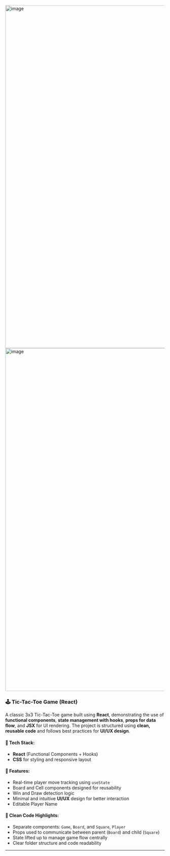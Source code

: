 <img width="1920" height="1080" alt="image" src="https://github.com/user-attachments/assets/c639de26-9d00-48c7-a4d3-d0cce76e9753" />
<img width="1920" height="1080" alt="image" src="https://github.com/user-attachments/assets/6ea665e8-f676-4e6c-b3e9-b52c12efa29a" />

### 🕹️ Tic-Tac-Toe Game (React)

A classic 3x3 Tic-Tac-Toe game built using **React**, demonstrating the use of **functional components**, **state management with hooks**, **props for data flow**, and **JSX** for UI rendering.
The project is structured using **clean, reusable code** and follows best practices for **UI/UX design**.

#### 🔧 Tech Stack:

* **React** (Functional Components + Hooks)
* **CSS** for styling and responsive layout

#### 🧠 Features:

* Real-time player move tracking using `useState`
* Board and Cell components designed for reusability
* Win and Draw detection logic
* Minimal and intuitive **UI/UX** design for better interaction
* Editable Player Name

#### 🧼 Clean Code Highlights:

* Separate components: `Game`, `Board`, and `Square`, `Player`
* Props used to communicate between parent (`Board`) and child (`Square`)
* State lifted up to manage game flow centrally
* Clear folder structure and code readability
---
